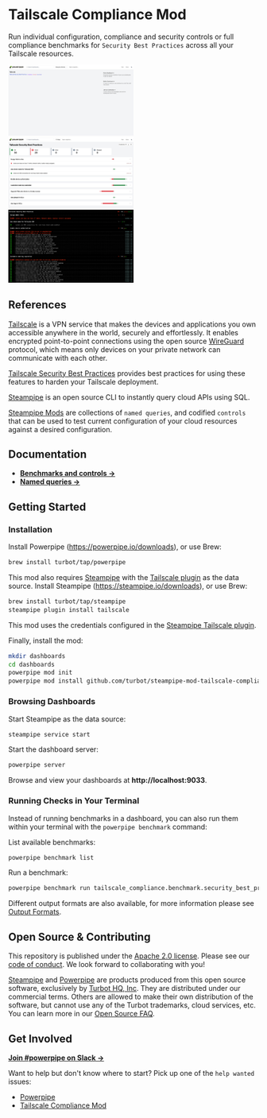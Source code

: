 # Tailscale Compliance Mod

Run individual configuration, compliance and security controls or full compliance benchmarks for `Security Best Practices` across all your Tailscale resources.

<img src="https://raw.githubusercontent.com/turbot/steampipe-mod-tailscale-compliance/add-new-checks/docs/images/tailscale_compliance_dashboard.png" width="50%" type="thumbnail"/>
<img src="https://raw.githubusercontent.com/turbot/steampipe-mod-tailscale-compliance/add-new-checks/docs/images/tailscale_compliance_security_best_practices_dashboard.png" width="50%" type="thumbnail"/>
<img src="https://raw.githubusercontent.com/turbot/steampipe-mod-tailscale-compliance/add-new-checks/docs/images/tailscale_compliance_security_best_practices_console.png" width="50%" type="thumbnail"/>

## References

[Tailscale](https://tailscale.com/) is a VPN service that makes the devices and applications you own accessible anywhere in the world, securely and effortlessly. It enables encrypted point-to-point connections using the open source [WireGuard](https://www.wireguard.com/) protocol, which means only devices on your private network can communicate with each other.

[Tailscale Security Best Practices](https://tailscale.com/kb/1196/security-hardening/) provides best practices for using these features to harden your Tailscale deployment.

[Steampipe](https://steampipe.io) is an open source CLI to instantly query cloud APIs using SQL.

[Steampipe Mods](https://steampipe.io/docs/reference/mod-resources#mod) are collections of `named queries`, and codified `controls` that can be used to test current configuration of your cloud resources against a desired configuration.

## Documentation

- **[Benchmarks and controls →](https://hub-powerpipe-io-git-development-turbot.vercel.app/mods/turbot/tailscale_compliance/controls)**
- **[Named queries →](https://hub-powerpipe-io-git-development-turbot.vercel.app/mods/turbot/tailscale_compliance/queries)**

## Getting Started

### Installation

Install Powerpipe (https://powerpipe.io/downloads), or use Brew:

```sh
brew install turbot/tap/powerpipe
```

This mod also requires [Steampipe](https://steampipe.io) with the [Tailscale plugin](https://hub.steampipe.io/plugins/turbot/tailscale) as the data source. Install Steampipe (https://steampipe.io/downloads), or use Brew:

```sh
brew install turbot/tap/steampipe
steampipe plugin install tailscale
```

This mod uses the credentials configured in the [Steampipe Tailscale plugin](https://hub.steampipe.io/plugins/turbot/tailscale#configuration).

Finally, install the mod:

```sh
mkdir dashboards
cd dashboards
powerpipe mod init
powerpipe mod install github.com/turbot/steampipe-mod-tailscale-compliance
```

### Browsing Dashboards

Start Steampipe as the data source:

```sh
steampipe service start
```

Start the dashboard server:

```sh
powerpipe server
```

Browse and view your dashboards at **http://localhost:9033**.

### Running Checks in Your Terminal

Instead of running benchmarks in a dashboard, you can also run them within your
terminal with the `powerpipe benchmark` command:

List available benchmarks:

```sh
powerpipe benchmark list
```

Run a benchmark:

```sh
powerpipe benchmark run tailscale_compliance.benchmark.security_best_practices
```

Different output formats are also available, for more information please see
[Output Formats](https://powerpipe.io/docs/reference/cli/benchmark#output-formats).

## Open Source & Contributing

This repository is published under the [Apache 2.0 license](https://www.apache.org/licenses/LICENSE-2.0). Please see our [code of conduct](https://github.com/turbot/.github/blob/main/CODE_OF_CONDUCT.md). We look forward to collaborating with you!

[Steampipe](https://steampipe.io) and [Powerpipe](https://powerpipe.io) are products produced from this open source software, exclusively by [Turbot HQ, Inc](https://turbot.com). They are distributed under our commercial terms. Others are allowed to make their own distribution of the software, but cannot use any of the Turbot trademarks, cloud services, etc. You can learn more in our [Open Source FAQ](https://turbot.com/open-source).

## Get Involved

**[Join #powerpipe on Slack →](https://turbot.com/community/join)**

Want to help but don't know where to start? Pick up one of the `help wanted` issues:

- [Powerpipe](https://github.com/turbot/powerpipe/labels/help%20wanted)
- [Tailscale Compliance Mod](https://github.com/turbot/steampipe-mod-tailscale-compliance/labels/help%20wanted)